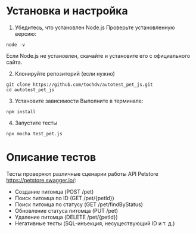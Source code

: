 # Установка и настройка

1. Убедитесь, что установлен Node.js
Проверьте установленную версию:
```shell
node -v
```
Если Node.js не установлен, скачайте и установите его с официального сайта.

2. Клонируйте репозиторий (если нужно)
```shell
git clone https://github.com/tochdv/autotest_pet_js.git
cd autotest_pet_js
```

3. Установите зависимости
Выполните в терминале:
```shell
npm install
```

4. Запустите тесты
```shell
npx mocha test_pet.js
```

# Описание тестов

Тесты проверяют различные сценарии работы API Petstore https://petstore.swagger.io/:

* Создание питомца (POST /pet)
* Поиск питомца по ID (GET /pet/{petId})
* Поиск питомца по статусу (GET /pet/findByStatus)
* Обновление статуса питомца (PUT /pet)
* Удаление питомца (DELETE /pet/{petId})
* Негативные тесты (SQL-инъекция, несуществующий ID и т. д.)